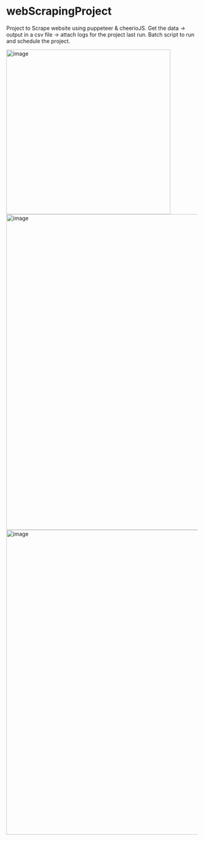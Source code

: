 # webScrapingProject

Project to Scrape website using puppeteer & cheerioJS. Get the data -> output in a csv file -> attach logs for the project last run. 
Batch script to run and schedule the project.


<img width="432" alt="image" src="https://user-images.githubusercontent.com/31652177/228756646-b0a57f4e-aae1-4857-a355-71a87b90a319.png">


<img width="829" alt="image" src="https://user-images.githubusercontent.com/31652177/230581964-22361a7f-2554-41e8-91da-fbe923a707cd.png">
<img width="800" alt="image" src="https://user-images.githubusercontent.com/31652177/230582296-5db2680f-6ac7-4d05-8aed-132184dd79b3.png">
